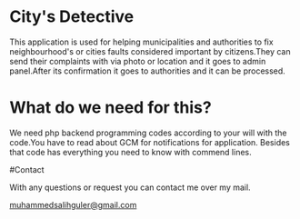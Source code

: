 # City's Detective
This application is used for helping municipalities and authorities to fix neighbourhood's or cities faults considered important
by citizens.They can send their complaints with via photo or location and it goes to admin panel.After its confirmation it goes to authorities
and it can be processed.

# What do we need for this?

We need php backend programming codes according to your will with the code.You have to read about GCM for notifications for application.
Besides that code has everything you need to know with commend lines.

#Contact

With any questions or request you can contact me over my mail.

muhammedsalihguler@gmail.com
